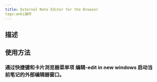 ```yaml
---
title: External Note Editor for the Browser
tags:anki插件
---
```

## 描述
## 使用方法
### 通过快捷键和卡片浏览器菜单项 编辑-edit in new windows 启动当前笔记的外部编辑器窗口。
## 
